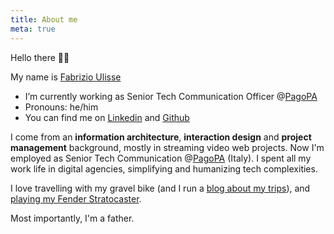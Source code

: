 ```yaml
---
title: About me
meta: true
---
```


Hello there 👋🏻

My name is [Fabrizio Ulisse](https://fabrizioulisse.it)

- I’m currently working as Senior Tech Communication Officer @[PagoPA](https://pagopa.it)
- Pronouns: he/him
- You can find me on [Linkedin](https://linkedin.com/in/fabrizioulisse) and [Github](https://github.com/biccio)

I come from an **information architecture**, **interaction design** and **project management** background, mostly in streaming video web projects. Now I'm employed as Senior Tech Communication @[PagoPA](https://pagopa.it) (Italy). I spent all my work life in digital agencies, simplifying and humanizing tech complexities. 

I love travelling with my gravel bike (and I run a [blog about my trips](https://ciclogravelista.com)), and [playing my Fender Stratocaster](https://youtu.be/_505xUKLlAo). 

Most importantly, I'm a father.